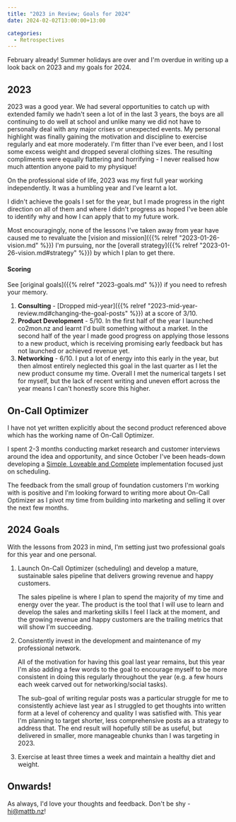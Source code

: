 ```yaml
---
title: "2023 in Review; Goals for 2024"
date: 2024-02-02T13:00:00+13:00

categories:
  - Retrospectives
---
```


February already! Summer holidays are over and I'm overdue in writing up a look back on 2023 and my goals for 2024.


## 2023

2023 was a good year. We had several opportunities to catch up with extended family we hadn't seen a lot of in the last 3 years, the boys are all continuing to do well at school and unlike many we did not have to personally deal with any major crises or unexpected events. My personal highlight was finally gaining the motivation and discipline to exercise regularly and eat more moderately. I'm fitter than I've ever been, and I lost some excess weight and dropped several clothing sizes. The resulting compliments were equally flattering and horrifying - I never realised how much attention anyone paid to my physique!

On the professional side of life, 2023 was my first full year working independently. It was a humbling year and I've learnt a lot.

I didn't achieve the goals I set for the year, but I made progress in the right direction on all of them and where I didn't progress as hoped I've been able to identify why and how I can apply that to my future work.

Most encouragingly, none of the lessons I've taken away from year have caused me to revaluate the [vision and mission]({{% relref "2023-01-26-vision.md" %}}) I'm pursuing, nor the [overall strategy]({{% relref "2023-01-26-vision.md#strategy" %}}) by which I plan to get there.

#### Scoring

See [original goals]({{% relref "2023-goals.md" %}}) if you need to refresh your memory.

1. **Consulting** - [Dropped mid-year]({{% relref "2023-mid-year-review.md#changing-the-goal-posts" %}}) at a score of 3/10.
2. **Product Development** - 5/10. In the first half of the year I launched co2mon.nz and learnt I'd built something without a market. In the second half of the year I made good progress on applying those lessons to a new product, which is receiving promising early feedback but has not launched or achieved revenue yet.
3. **Networking** - 6/10. I put a lot of energy into this early in the year, but then almost entirely neglected this goal in the last quarter as I let the new product consume my time. Overall I met the numerical targets I set for myself, but the lack of recent writing and uneven effort across the year means I can't honestly score this higher.


## On-Call Optimizer

I have not yet written explicitly about the second product referenced above which has the working name of On-Call Optimizer.

I spent 2-3 months conducting market research and customer interviews around the idea and opportunity, and since October I've been heads-down developing a [Simple, Loveable and Complete](https://longform.asmartbear.com/slc/) implementation focused just on scheduling.

The feedback from the small group of foundation customers I'm working with is positive and I'm looking forward to writing more about On-Call Optimizer as I pivot my time from building into marketing and selling it over the next few months.


## 2024 Goals

With the lessons from 2023 in mind, I'm setting just two professional goals for this year and one personal.

1. Launch On-Call Optimizer (scheduling) and develop a mature, sustainable sales pipeline that delivers growing revenue and happy customers.

    The sales pipeline is where I plan to spend the majority of my time and energy over the year. The product is the tool that I will use to learn and develop the sales and marketing skills I feel I lack at the moment, and the growing revenue and happy customers are the trailing metrics that will show I'm succeeding.


2. Consistently invest in the development and maintenance of my professional network.

   All of the motivation for having this goal last year remains, but this year I'm also adding a few words to the goal to encourage myself to be more consistent in doing this regularly throughout the year (e.g. a few hours each week carved out for networking/social tasks).

   The sub-goal of writing regular posts was a particular struggle for me to consistently achieve last year as I struggled to get thoughts into written form at a level of coherency and quality I was satisfied with. This year I'm planning to target shorter, less comprehensive posts as a strategy to address that. The end result will hopefully still be as useful, but delivered in smaller, more manageable chunks than I was targeting in 2023.

3. Exercise at least three times a week and maintain a healthy diet and weight.


## Onwards!

As always, I'd love your thoughts and feedback. Don't be shy - hi@mattb.nz!